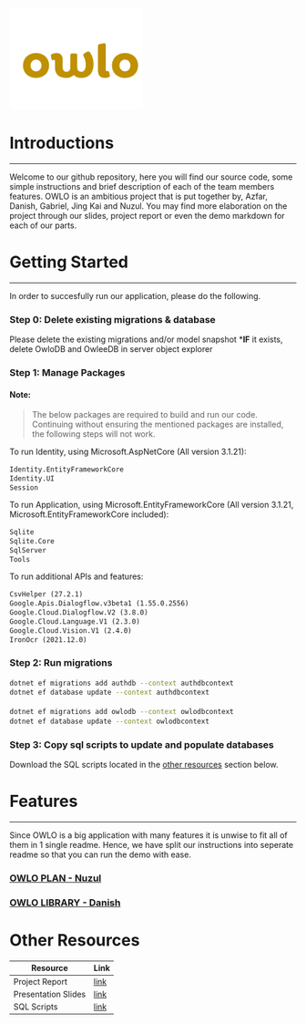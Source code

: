 
![This is an image](/ImagesForMarkdown/owlopic.png) 

# Introductions
---
Welcome to our github repository, here you will find our source code, some simple instructions and brief description of each of the team members features.
OWLO is an ambitious project that is put together by, Azfar, Danish, Gabriel, Jing Kai and Nuzul. You may find more elaboration on the project through our slides, project report or even the demo markdown for each of our parts.

# Getting Started
---
In order to succesfully run our application, please do the following. 

### Step 0: Delete existing migrations & database
Please delete the existing migrations and/or model snapshot
***IF** it exists, delete OwloDB and OwleeDB in server object explorer
### Step 1: Manage Packages

#### Note:
>The below packages are required to build and run our code. 
Continuing without ensuring the mentioned packages are installed, the following steps will not work.

To run Identity, using Microsoft.AspNetCore (All version 3.1.21):
```
Identity.EntityFrameworkCore 
Identity.UI
Session
```

To run Application, using Microsoft.EntityFrameworkCore (All version 3.1.21, Microsoft.EntityFrameworkCore included):
```
Sqlite
Sqlite.Core
SqlServer
Tools
```

To run additional APIs and features:
```
CsvHelper (27.2.1)
Google.Apis.Dialogflow.v3beta1 (1.55.0.2556)
Google.Cloud.Dialogflow.V2 (3.8.0)
Google.Cloud.Language.V1 (2.3.0)
Google.Cloud.Vision.V1 (2.4.0)
IronOcr (2021.12.0)
```


### Step 2: Run migrations  
```sh
dotnet ef migrations add authdb --context authdbcontext
dotnet ef database update --context authdbcontext

dotnet ef migrations add owlodb --context owlodbcontext
dotnet ef database update --context owlodbcontext
```
### Step 3: Copy sql scripts to update and populate databases
Download the SQL scripts located in the [other resources](#other-resources) section below.

# Features
---
Since OWLO is a big application with many features it is unwise to fit all of them in 1 single readme. Hence, we have split our instructions into seperate readme so that you can run the demo with ease.

### [OWLO PLAN - Nuzul](OwloPlan.md)

### [OWLO LIBRARY - Danish](OwlOLibraryReadme.md)


# Other Resources

| Resource | Link |
| --- | ----------- |
| Project Report | [link](https://docs.google.com/document/d/10XgJhgCkWqU_6sObHvtWeG16Jk_LCDH-JvEjIPYs0r8/edit?usp=sharing) |
| Presentation Slides | [link](https://docs.google.com/presentation/d/110JlaGVKrxqfZmyVvUeThdp4HaXcDSFu_lNzs2SYXNg/edit?usp=sharing) |
| SQL Scripts| [link](/ImagesForMarkdown/Run_This_After_Migrations.sql) |

